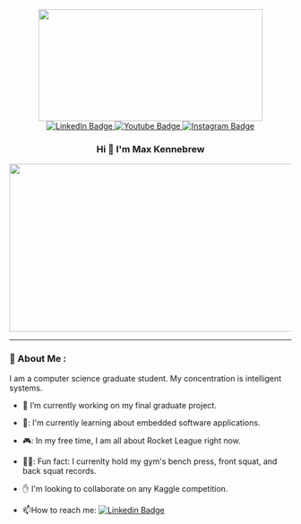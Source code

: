 

<div id="header" align="center">
  <img src="https://media.giphy.com/media/10m4dzpr5uiw6s/giphy.gif" width="400" height="200"/>
  
  <div id="badges">
  <a href="linkedin.com/in/maxinekennebrew">
    <img src="https://img.shields.io/badge/LinkedIn-blue?style=for-the-badge&logo=linkedin&logoColor=white" alt="LinkedIn Badge"/>
  </a>
  <a href="https://www.youtube.com/channel/UCnbgLBbzIJlHDTGNQhMQXHg">
    <img src="https://img.shields.io/badge/YouTube-red?style=for-the-badge&logo=youtube&logoColor=white" alt="Youtube Badge"/>
  </a>
  <a href="https://www.instagram.com/ksurant">
    <img src="https://img.shields.io/badge/Instagram-purple?style=for-the-badge&logo=instagram&logoColor=white" alt="Instagram Badge"/>
    
  </a>
       
</div>
  
  ### Hi 👋 I'm Max Kennebrew
  
  <img src="https://komarev.com/ghpvc/?username=nkennebre&style=flat-square&color=blue" alt=""/>
  
</div>
<div align="center">
  <img src="https://i.imgur.com/LmHBegx.gif" width="600" height="300"/>
</div>

---

### :ice_hockey: About Me :

I am a computer science graduate student. My concentration is intelligent systems. 

- :robot: I’m currently working on my final graduate project.

- 🛴: I'm currently learning about embedded software applications.

- 🎮: In my free time, I am all about Rocket League right now.

- 🏋️‍♀️: Fun fact: I currenlty hold my gym's bench press, front squat, and back squat records.

- :hand: I'm looking to collaborate on any Kaggle competition.

- :mailbox:How to reach me: [![Linkedin Badge](https://img.shields.io/badge/LinkedIn-blue?style=flat&logo=Linkedin&logoColor=white)]("linkedin.com/in/maxinekennebrew")

